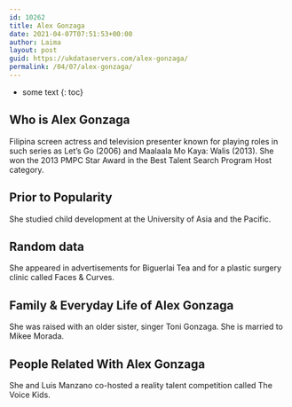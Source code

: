 ```yaml
---
id: 10262
title: Alex Gonzaga
date: 2021-04-07T07:51:53+00:00
author: Laima
layout: post
guid: https://ukdataservers.com/alex-gonzaga/
permalink: /04/07/alex-gonzaga/
---
```


* some text
{: toc}


## Who is Alex Gonzaga
                  
                  
                  
Filipina screen actress and television presenter known for playing roles in such series as Let&#8217;s Go (2006) and Maalaala Mo Kaya: Walis (2013). She won the 2013 PMPC Star Award in the Best Talent Search Program Host category.
                  
              
            
              
            
                
                
                
## Prior to Popularity
                  
                  
                  
She studied child development at the University of Asia and the Pacific.
                  
              
            
              
            
                
                
                
## Random data
                  
                  
                  
She appeared in advertisements for Biguerlai Tea and for a plastic surgery clinic called Faces & Curves.
                  
              
            
              
            
                
                
                
## Family & Everyday Life of Alex Gonzaga
                  
                  
                  
She was raised with an older sister, singer Toni Gonzaga. She is married to Mikee Morada. 
                  
              
            
              
            
                
                
                
## People Related With Alex Gonzaga
                  
                  
                  
She and Luis Manzano co-hosted a reality talent competition called The Voice Kids.
                  
              
            
              
            
                
              
            
              
              
            
            
              
            
          
          
          